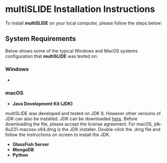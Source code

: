 # multiSLIDE Installation Instructions  

To install **multiSLIDE** on your local computer, please follow the steps below: 

## System Requirements


Below shows some of the typical Windows and MacOS systems configuration that **multiSLIDE** was tested on:  

### Windows 

* 


### macOS

* **Java Development Kit (JDK)**

multiSLIDE was developed and tested on JDK 8. However other versions of JDK can also be installed. 
JDK can be downloaded [here](https://www.oracle.com/technetwork/java/javase/downloads/jdk8-downloads-2133151.html). Before downloading the file, please accept the license agreement. For macOS, jdk-8u231-macosx-x64.dmg is the JDK installer. Double-click the .dmg file and follow the instructions on screen to install the JDK.

* **GlassFish Server**
* **MongoDB**
* **Python**





